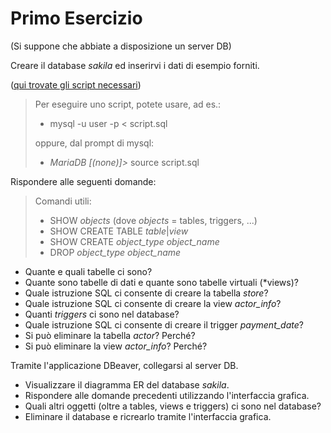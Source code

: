 # Primo Esercizio
(Si suppone che abbiate a disposizione un server DB)

Creare il database *sakila* ed inserirvi i dati di esempio forniti.

([qui trovate gli script necessari](https://dev.mysql.com/doc/index-other.html))

> Per eseguire uno script, potete usare, ad es.:
> * mysql -u user -p < script.sql
> 
> oppure, dal prompt di mysql:
> * *MariaDB [(none)]>* source script.sql


Rispondere alle seguenti domande:
> Comandi utili:
> * SHOW *objects* (dove *objects* = tables, triggers, ...)
> * SHOW CREATE TABLE *table*|*view*
> * SHOW CREATE *object_type* *object_name*
> * DROP *object_type* *object_name*
* Quante e quali tabelle ci sono?
* Quante sono tabelle di dati e quante sono tabelle virtuali (*views)?
* Quale istruzione SQL ci consente di creare la tabella *store*?
* Quale istruzione SQL ci consente di creare la view *actor_info*?
* Quanti *triggers* ci sono nel database?
* Quale istruzione SQL ci consente di creare il trigger *payment_date*?
* Si può eliminare la tabella *actor*? Perché?
* Si può eliminare la view *actor_info*? Perché?

Tramite l'applicazione DBeaver, collegarsi al server DB.
* Visualizzare il diagramma ER del database *sakila*.
* Rispondere alle domande precedenti utilizzando l'interfaccia grafica.
* Quali altri oggetti (oltre a tables, views e triggers) ci sono nel database?
* Eliminare il database e ricrearlo tramite l'interfaccia grafica.
